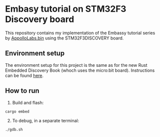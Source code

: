 # Embasy tutorial on STM32F3 Discovery board

This repository contains my implementation of the Embassy tutorial series by [AppolloLabs.bin](https://apollolabsblog.hashnode.dev/series/rust-embassy) using the STM32F3DISCOVERY board.

## Environment setup

The environment setup for this project is the same as for the new Rust Embedded Discovery Book (whoch uses the micro:bit board). Instructions can be found [here](https://docs.rust-embedded.org/discovery/f3discovery/03-setup/index.html).

## How to run

1. Build and flash:

```shell
cargo embed
```

2. To debug, in a separate terminal:

```shell
./gdb.sh
```
